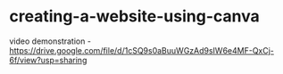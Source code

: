 # creating-a-website-using-canva

video demonstration - https://drive.google.com/file/d/1cSQ9s0aBuuWGzAd9sIW6e4MF-QxCj-6f/view?usp=sharing
